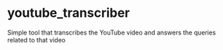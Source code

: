 # youtube_transcriber
Simple tool that transcribes the YouTube video and answers the queries related to that video
